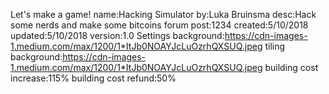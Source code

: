 Let's make a game!
	name:Hacking Simulator
	by:Luka Bruinsma
	desc:Hack some nerds and make some bitcoins
	forum post:1234
	created:5/10/2018
	updated:5/10/2018
	version:1.0
Settings
	background:https://cdn-images-1.medium.com/max/1200/1*ItJb0NOAYJcLuOzrhQXSUQ.jpeg
	tiling background:https://cdn-images-1.medium.com/max/1200/1*ItJb0NOAYJcLuOzrhQXSUQ.jpeg
	building cost increase:115%
	building cost refund:50%



